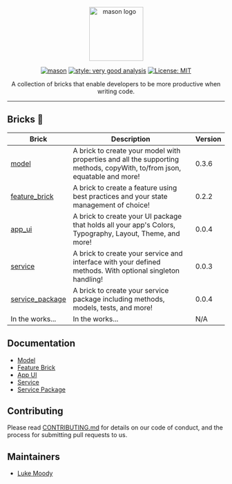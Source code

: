 <p align="center">
<img src="https://raw.githubusercontent.com/felangel/mason/master/assets/mason_full.png" height="125" alt="mason logo" />
</p>

<p align="center">
<a href="https://github.com/felangel/mason/actions"><img src="https://github.com/felangel/mason/workflows/mason/badge.svg" alt="mason"></a>
<a href="https://pub.dev/packages/very_good_analysis"><img src="https://img.shields.io/badge/style-very_good_analysis-B22C89.svg" alt="style: very good analysis"></a>
<a href="https://opensource.org/licenses/MIT"><img src="https://img.shields.io/badge/license-MIT-purple.svg" alt="License: MIT"></a>
</p>

<p align="center">
A collection of bricks that enable developers to be more productive when writing code.
</p>

---

## Bricks 🧱

| Brick                                                                | Description                                                                                                              | Version |
| -------------------------------------------------------------------- | ------------------------------------------------------------------------------------------------------------------------ | ------- |
| [model](https://brickhub.dev/bricks/model/0.3.6)                     | A brick to create your model with properties and all the supporting methods, copyWith, to/from json, equatable and more! | 0.3.6   |
| [feature_brick](https://brickhub.dev/bricks/feature_brick/0.2.2)     | A brick to create a feature using best practices and your state management of choice!                                    | 0.2.2   |
| [app_ui](https://brickhub.dev/bricks/app_ui/0.0.4)                   | A brick to create your UI package that holds all your app's Colors, Typography, Layout, Theme, and more!                 | 0.0.4   |
| [service](https://brickhub.dev/bricks/service/0.0.3)                 | A brick to create your service and interface with your defined methods. With optional singleton handling!                | 0.0.3   |
| [service_package](https://brickhub.dev/bricks/service_package/0.0.4) | A brick to create your service package including methods, models, tests, and more!                                       | 0.0.4   |
| In the works...                                                      | In the works...                                                                                                          | N/A     |

## Documentation

- [Model](https://github.com/LukeMoody01/mason_bricks/tree/master/bricks/model)
- [Feature Brick](https://github.com/LukeMoody01/mason_bricks/tree/master/bricks/feature_brick)
- [App UI](https://github.com/LukeMoody01/mason_bricks/tree/master/bricks/app_ui)
- [Service](https://github.com/LukeMoody01/mason_bricks/tree/master/bricks/service)
- [Service Package](https://github.com/LukeMoody01/mason_bricks/tree/master/bricks/service_package)

## Contributing

Please read [CONTRIBUTING.md](https://github.com/LukeMoody01/mason_bricks/tree/master/CONTRIBUTING.md) for details on our code of conduct, and the process for submitting pull requests to us.

## Maintainers

- [Luke Moody](https://github.com/LukeMoody01)
